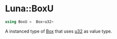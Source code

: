 # Luna::BoxU

```c++
using BoxU =  Box<u32>
```

A instanced type of [Box](struct_luna_1_1_box.md) that uses [u32](group___runtime_base_type_1ga65cf28726f89e62ccf2f1354bc2716df.md) as value type. 

